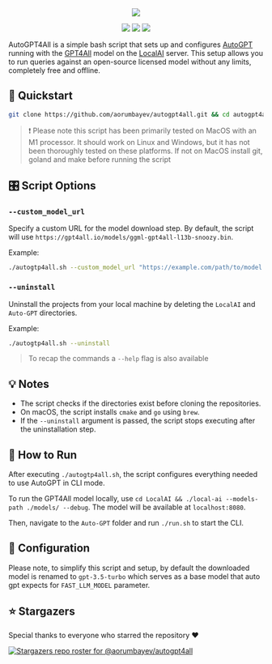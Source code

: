 <div align="center">
  <a href="https://github.com/aorumbayev/autogpt4all">
    <img src="https://bafybeigvns6nvxn4tdmnkzrlrao6ukohxkqzt2uv7zzvdqqlmo2nfvhi6q.ipfs.nftstorage.link">
  </a>
</div>

<p align="center">
    <img  src="https://api.visitorbadge.io/api/visitors?path=https%3A%2F%2Fgithub.com%2Faorumbayev%2Fautogpt4all&countColor=black&style=flat" />
    <a target="_blank" href="https://github.com/aorumbayev/autogpt4all"><img src="https://img.shields.io/github/stars/aorumbayev/autogpt4all?color=black" /></a>
    <a target="_blank" href="https://github.com/aorumbayev/2Fautogpt4all/network/members"><img src="https://img.shields.io/github/forks/aorumbayev/autogpt4all?color=black" /></a>
</p>

AutoGPT4All is a simple bash script that sets up and configures [AutoGPT](https://github.com/Significant-Gravitas/Auto-GPT.git) running with the [GPT4All](#) model on the [LocalAI](https://github.com/go-skynet/LocalAI) server. This setup allows you to run queries against an open-source licensed model without any limits, completely free and offline.

## 🚀 Quickstart

```bash
git clone https://github.com/aorumbayev/autogpt4all.git && cd autogpt4all && chmod +x autogtp4all.sh && ./autogtp4all.sh
```

> ❗️ Please note this script has been primarily tested on MacOS with an M1 processor. It should work on Linux and Windows, but it has not been thoroughly tested on these platforms. If not on MacOS install git, goland and make before running the script

## 🎛️ Script Options

### `--custom_model_url`

Specify a custom URL for the model download step. By default, the script will use `https://gpt4all.io/models/ggml-gpt4all-l13b-snoozy.bin`.

Example:

```bash
./autogtp4all.sh --custom_model_url "https://example.com/path/to/model.bin"
```

### `--uninstall`

Uninstall the projects from your local machine by deleting the `LocalAI` and `Auto-GPT` directories.

Example:

```bash
./autogtp4all.sh --uninstall
```

> To recap the commands a `--help` flag is also available

## 💡 Notes

-   The script checks if the directories exist before cloning the repositories.
-   On macOS, the script installs `cmake` and `go` using `brew`.
-   If the `--uninstall` argument is passed, the script stops executing after the uninstallation step.

## 🎯 How to Run

After executing `./autogtp4all.sh`, the script configures everything needed to use AutoGPT in CLI mode.

To run the GPT4All model locally, use `cd LocalAI && ./local-ai --models-path ./models/ --debug`. The model will be available at `localhost:8080`.

Then, navigate to the `Auto-GPT` folder and run `./run.sh` to start the CLI.

## 🔧 Configuration

Please note, to simplify this script and setup, by default the downloaded model is renamed to `gpt-3.5-turbo` which serves as a base model that auto gpt expects for `FAST_LLM_MODEL` parameter.

## ⭐️ Stargazers

Special thanks to everyone who starred the repository ❤️

[![Stargazers repo roster for @aorumbayev/autogpt4all](https://reporoster.com/stars/dark/aorumbayev/autogpt4all)](https://github.com/aorumbayev/autogpt4all/stargazers)
